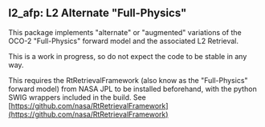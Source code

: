 ## l2_afp: L2 Alternate "Full-Physics"

This package implements "alternate" or "augmented" variations of the 
OCO-2 "Full-Physics" forward model and the associated L2 Retrieval.

This is a work in progress, so do not expect the code to be stable 
in any way.

This requires the RtRetrievalFramework (also know as the "Full-Physics" 
forward model) from NASA JPL to be installed beforehand, with the 
python SWIG wrappers included in the build. See [https://github.com/nasa/RtRetrievalFramework](https://github.com/nasa/RtRetrievalFramework)